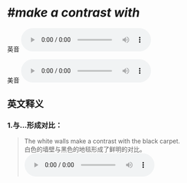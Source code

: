 # ***\#make a contrast with*** 
英音
<audio src="./media/make a contrast with1_AAC.aac" controls="controls"></audio>

美音
<audio src="./media/make a contrast with2_AAC.aac" controls="controls"></audio>



  

英文释义
---
### 1.**与…形成对比：**  

 > The white walls make a contrast with the black carpet.  
 > 白色的墙壁与黑色的地毯形成了鲜明的对比。    
<audio src="./media/6-contrast.aac" controls="controls"></audio>


